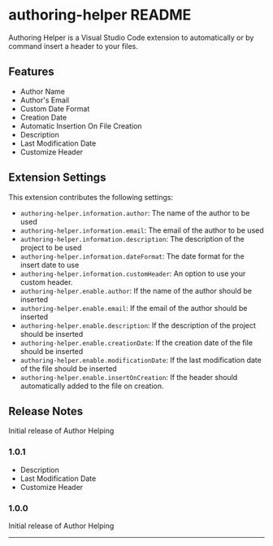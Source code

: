 # authoring-helper README

Authoring Helper is a Visual Studio Code extension to automatically or by command insert a header to your files.

## Features

- Author Name
- Author's Email
- Custom Date Format
- Creation Date
- Automatic Insertion On File Creation
- Description
- Last Modification Date
- Customize Header

## Extension Settings

This extension contributes the following settings:

- `authoring-helper.information.author`: The name of the author to be used
- `authoring-helper.information.email`: The email of the author to be used
- `authoring-helper.information.description`: The description of the project to be used
- `authoring-helper.information.dateFormat`: The date format for the insert date to use
- `authoring-helper.information.customHeader`: An option to use your custom header.
- `authoring-helper.enable.author`: If the name of the author should be inserted
- `authoring-helper.enable.email`: If the email of the author should be inserted
- `authoring-helper.enable.description`: If the description of the project should be inserted
- `authoring-helper.enable.creationDate`: If the creation date of the file should be inserted
- `authoring-helper.enable.modificationDate`: If the last modification date of the file should be inserted
- `authoring-helper.enable.insertOnCreation`: If the header should automatically added to the file on creation.

## Release Notes

Initial release of Author Helping

### 1.0.1

- Description
- Last Modification Date
- Customize Header

### 1.0.0

Initial release of Author Helping

---
